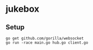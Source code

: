 # jukebox

## Setup

    go get github.com/gorilla/websocket
    go run -race main.go hub.go client.go